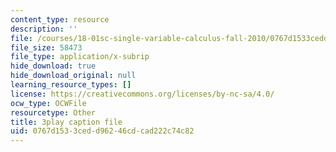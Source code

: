 ```yaml
---
content_type: resource
description: ''
file: /courses/18-01sc-single-variable-calculus-fall-2010/0767d1533cedd96246cdcad222c74c82_HgEqXhsIq_g.srt
file_size: 58473
file_type: application/x-subrip
hide_download: true
hide_download_original: null
learning_resource_types: []
license: https://creativecommons.org/licenses/by-nc-sa/4.0/
ocw_type: OCWFile
resourcetype: Other
title: 3play caption file
uid: 0767d153-3ced-d962-46cd-cad222c74c82
---
```

